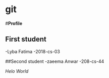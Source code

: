 # **git**

#**Profile**

## First student
-Lyba Fatima 
-2018-cs-03

##Second student
-zaeema Anwar
-208-cs-44


*Helo World*
